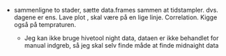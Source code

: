 

- sammenligne to stader, sætte data.frames sammen at tidstampler. dvs. dagene er ens. Lave plot , skal være på en lige linje. Correlation. Kigge også på tempraturen. 
  
  - Jeg kan ikke bruge hivetool night data, dataen er ikke behandlet for manual indgreb, så jeg skal selv finde måde at finde midnaight data
  
  
